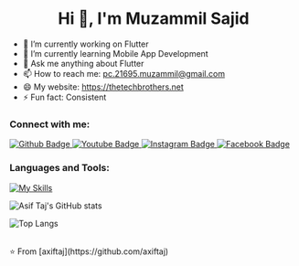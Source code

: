  <h1 align="center">Hi 👋, I'm Muzammil Sajid </h1>

- 🔭 I’m currently working on Flutter
- 🌱 I’m currently learning Mobile App Development
- 💬 Ask me anything about Flutter 
- 📫 How to reach me: pc.21695.muzammil@gmail.com
- 😄 My website: https://thetechbrothers.net
- ⚡ Fun fact: Consistent
  
### Connect with me:
<div id="badges">
  <a href="https://github.com/Muzammilsajid121">
    <img src="https://img.shields.io/badge/Github-white?style=for-the-badge&logo=Github&logoColor=black" alt="Github Badge"/>
  </a>
  <a href="https://www.youtube.com/channel/UCepavVInFV8NURnJ11RaQMw">
    <img src="https://img.shields.io/badge/YouTube-red?style=for-the-badge&logo=youtube&logoColor=white" alt="Youtube Badge"/>
  </a>
   <a href="https://www.instagram.com/muzammilsajid31/">
    <img src="https://img.shields.io/badge/Instagram-purple?style=for-the-badge&logo=instagram&logoColor=white" alt="Instagram Badge"/>
  </a>
   <a href="https://www.facebook.com/profile.php?id=100076411565686">
    <img src="https://img.shields.io/badge/Facebook-blue?style=for-the-badge&logo=facebook&logoColor=white" alt="Facebook Badge"/>
  </a>
</div>

### Languages and Tools:
[![My Skills](https://skillicons.dev/icons?i=flutter,dart,firebase,github,git,postman,figma,ai,wordpress&perline=5)](https://skillicons.dev)

![Asif Taj's GitHub stats](https://github-readme-stats.vercel.app/api?username=axiftaj&show_icons=true&theme=dark)

![Top Langs](https://github-readme-stats.vercel.app/api/top-langs/?username=axiftaj&theme=dark)


<br>
⭐️ From [axiftaj](https://github.com/axiftaj)
